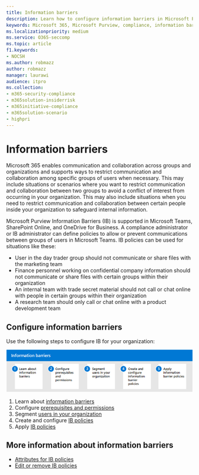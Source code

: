 ```yaml
---
title: Information barriers
description: Learn how to configure information barriers in Microsoft Purview.
keywords: Microsoft 365, Microsoft Purview, compliance, information barriers
ms.localizationpriority: medium
ms.service: O365-seccomp
ms.topic: article
f1.keywords:
- NOCSH
ms.author: robmazz
author: robmazz
manager: laurawi
audience: itpro
ms.collection:
- m365-security-compliance
- m365solution-insiderrisk
- m365initiative-compliance
- m365solution-scenario
- highpri
---
```


# Information barriers

Microsoft 365 enables communication and collaboration across groups and organizations and supports ways to restrict communication and collaboration among specific groups of users when necessary. This may include situations or scenarios where you want to restrict communication and collaboration between two groups to avoid a conflict of interest from occurring in your organization. This may also include situations when you need to restrict communication and collaboration between certain people inside your organization to safeguard internal information.

Microsoft Purview Information Barriers (IB) is supported in Microsoft Teams, SharePoint Online, and OneDrive for Business. A compliance administrator or IB administrator can define policies to allow or prevent communications between groups of users in Microsoft Teams. IB policies can be used for situations like these:

- User in the day trader group should not communicate or share files with the marketing team
- Finance personnel working on confidential company information should not communicate or share files with certain groups within their organization
- An internal team with trade secret material should not call or chat online with people in certain groups within their organization
- A research team should only call or chat online with a product development team

## Configure information barriers

Use the following steps to configure IB for your organization:

![Insider risk solution information barriers steps.](../media/ir-solution-ib-steps.png)

1. Learn about [information barriers](information-barriers.md)
2. Configure [prerequisites and permissions](information-barriers-policies.md#step-1-make-sure-prerequisites-are-met)
3. Segment [users in your organization](information-barriers-policies.md#step-2-segment-users-in-your-organization)
4. Create and configure [IB policies](information-barriers-policies.md#step-3-create-ib-policies)
5. Apply [IB policies](information-barriers-policies.md#step-4-apply-ib-policies)

## More information about information barriers

- [Attributes for IB policies](information-barriers-attributes.md)
- [Edit or remove IB policies](information-barriers-edit-segments-policies.md)
